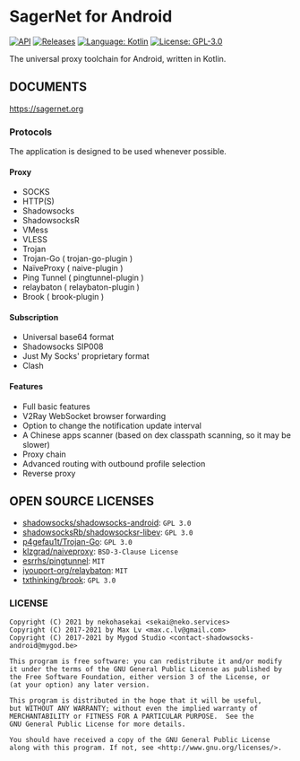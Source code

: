 # SagerNet for Android

[![API](https://img.shields.io/badge/API-21%2B-brightgreen.svg?style=flat)](https://android-arsenal.com/api?level=21)
[![Releases](https://img.shields.io/github/downloads/SagerNet/SagerNet/total.svg)](https://github.com/SagerNet/SagerNet/releases)
[![Language: Kotlin](https://img.shields.io/github/languages/top/SagerNet/SagerNet.svg)](https://github.com/SagerNet/SagerNet/search?l=kotlin)
[![License: GPL-3.0](https://img.shields.io/badge/license-GPL--3.0-orange.svg)](https://www.gnu.org/licenses/gpl-3.0)

The universal proxy toolchain for Android, written in Kotlin.

## DOCUMENTS

https://sagernet.org

### Protocols

The application is designed to be used whenever possible.

#### Proxy

* SOCKS
* HTTP(S)
* Shadowsocks
* ShadowsocksR
* VMess
* VLESS
* Trojan
* Trojan-Go ( trojan-go-plugin )
* NaïveProxy ( naive-plugin )
* Ping Tunnel ( pingtunnel-plugin )
* relaybaton ( relaybaton-plugin )
* Brook ( brook-plugin )

#### Subscription

* Universal base64 format
* Shadowsocks SIP008
* Just My Socks' proprietary format
* Clash

#### Features

* Full basic features
* V2Ray WebSocket browser forwarding
* Option to change the notification update interval
* A Chinese apps scanner (based on dex classpath scanning, so it may be slower)
* Proxy chain
* Advanced routing with outbound profile selection
* Reverse proxy

## OPEN SOURCE LICENSES

<ul>
    <li><a href="https://github.com/shadowsocks/shadowsocks-android">shadowsocks/shadowsocks-android</a>: <code>GPL 3.0</code></li>
    <li><a href="https://github.com/shadowsocksRb/shadowsocksr-libev/blob/master/LICENSE">shadowsocksRb/shadowsocksr-libev</a>: <code>GPL 3.0</code></li>
    <li><a href="https://github.com/p4gefau1t/trojan-go/blob/master/LICENSE">p4gefau1t/Trojan-Go</a>: <code>GPL 3.0</code></li>
    <li><a href="https://github.com/klzgrad/naiveproxy/blob/master/LICENSE">klzgrad/naiveproxy</a>:  <code>BSD-3-Clause License</code></li>
    <li><a href="https://github.com/esrrhs/pingtunnel/blob/master/LICENSE">esrrhs/pingtunnel</a>:  <code>MIT</code></li>
    <li><a href="https://github.com/iyouport-org/relaybaton/blob/ech/LICENSE">iyouport-org/relaybaton</a>:  <code>MIT</code></li>
    <li><a href="https://github.com/txthinking/brook/blob/master/LICENSE">txthinking/brook</a>:  <code>GPL 3.0</code></li>
</ul>

### LICENSE

```
Copyright (C) 2021 by nekohasekai <sekai@neko.services>
Copyright (C) 2017-2021 by Max Lv <max.c.lv@gmail.com>
Copyright (C) 2017-2021 by Mygod Studio <contact-shadowsocks-android@mygod.be>

This program is free software: you can redistribute it and/or modify
it under the terms of the GNU General Public License as published by
the Free Software Foundation, either version 3 of the License, or
(at your option) any later version.

This program is distributed in the hope that it will be useful,
but WITHOUT ANY WARRANTY; without even the implied warranty of
MERCHANTABILITY or FITNESS FOR A PARTICULAR PURPOSE.  See the
GNU General Public License for more details.

You should have received a copy of the GNU General Public License
along with this program. If not, see <http://www.gnu.org/licenses/>.
```

